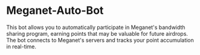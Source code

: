 # Meganet-Auto-Bot
This bot allows you to automatically participate in Meganet's bandwidth sharing program, earning points that may be valuable for future airdrops. The bot connects to Meganet's servers and tracks your point accumulation in real-time.
